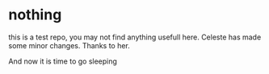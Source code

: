 nothing
=======
this is a test repo, you may not find anything usefull here.
Celeste has made some minor changes. Thanks to her.


And now it is time to go sleeping
